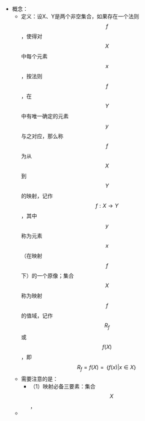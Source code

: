- 概念：
	- 定义：设X、Y是两个非空集合，如果存在一个法则$$f$$，使得对$$X$$中每个元素$$x$$，按法则$$f$$，在$$Y$$中有唯一确定的元素$$y$$与之对应，那么称$$f$$为从$$X$$到$$Y$$的映射，记作$$f:X→Y$$，其中$$y$$称为元素$$x$$（在映射$$f$$下）的一个原像；集合$$X$$称为映射$$f$$的值域，记作$$R_f$$或$$f(X)$$，即$$R_f=f(X)=｛f(x)|x∈X｝$$
	- 需要注意的是：
		- （1）映射必备三要素：集合$$X$$，
	-